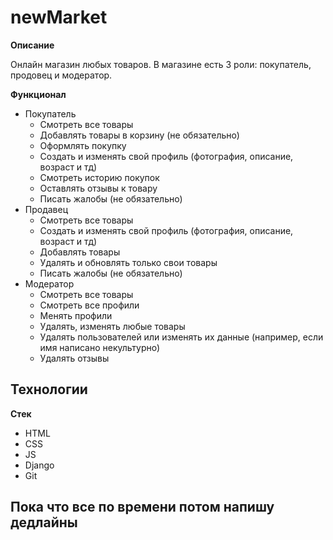 # newMarket



**Описание**

Онлайн магазин любых товаров. В магазине есть 3 роли: покупатель, продовец и модератор. 



**Функционал**
- Покупатель
  - Смотреть все товары
  - Добавлять товары в корзину (не обязательно)
  - Оформлять покупку
  - Создать и изменять свой профиль (фотография, описание, возраст и тд)
  - Смотреть историю покупок
  - Оставлять отзывы к товару
  - Писать жалобы (не обязательно)
- Продавец
  - Смотреть все товары
  - Создать и изменять свой профиль (фотография, описание, возраст и тд)
  - Добавлять товары
  - Удалять и обновлять только свои товары
  - Писать жалобы (не обязательно)
- Модератор
  - Смотреть все товары
  - Смотреть все профили
  - Менять профили
  - Удалять, изменять любые товары
  - Удалять пользователей или изменять их данные (например, если имя написано некультурно)
  - Удалять отзывы

## Технологии

**Стек**

- HTML
- CSS
- JS
- Django
- Git

## Пока что все по времени потом напишу дедлайны
